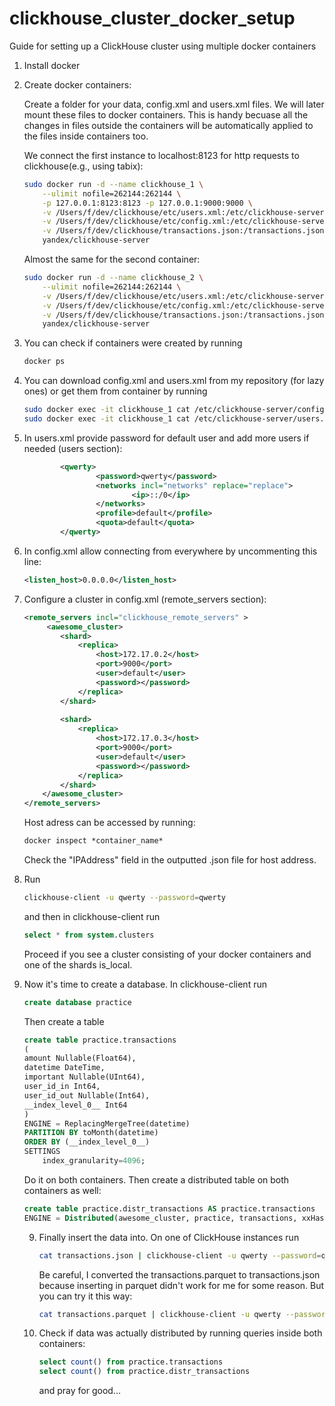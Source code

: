 # clickhouse_cluster_docker_setup

Guide for setting up a ClickHouse cluster using multiple docker containers

1. Install docker

2. Create docker containers:

   Create a folder for your data, config.xml and users.xml files. We will later mount these files to docker containers. This is handy becuase all the changes in files outside the containers will be automatically applied to the files inside containers too.

   We connect the first instance to localhost:8123 for http requests to clickhouse(e.g., using tabix):

   ```bash
   sudo docker run -d --name clickhouse_1 \
       --ulimit nofile=262144:262144 \
       -p 127.0.0.1:8123:8123 -p 127.0.0.1:9000:9000 \
       -v /Users/f/dev/clickhouse/etc/users.xml:/etc/clickhouse-server/users.xml \
       -v /Users/f/dev/clickhouse/etc/config.xml:/etc/clickhouse-server/config.xml \
       -v /Users/f/dev/clickhouse/transactions.json:/transactions.json \
       yandex/clickhouse-server
   ```

   Almost the same for the second container:

   ```bash
   sudo docker run -d --name clickhouse_2 \
       --ulimit nofile=262144:262144 \
       -v /Users/f/dev/clickhouse/etc/users.xml:/etc/clickhouse-server/users.xml \
       -v /Users/f/dev/clickhouse/etc/config.xml:/etc/clickhouse-server/config.xml \
       -v /Users/f/dev/clickhouse/transactions.json:/transactions.json \
       yandex/clickhouse-server
   ```

3. You can check if containers were created by running 

   ```bash
   docker ps
   ```

4. You can download config.xml and users.xml from my repository (for lazy ones) or get them from container by running

   ```bash
   sudo docker exec -it clickhouse_1 cat /etc/clickhouse-server/config.xml > config.xml
   sudo docker exec -it clickhouse_1 cat /etc/clickhouse-server/users.xml > users.xml
   ```

5. In users.xml provide password for default user and add more users if needed (users section):

   ```xml
           <qwerty>
                   <password>qwerty</password>
                   <networks incl="networks" replace="replace">
                           <ip>::/0</ip>
                   </networks>
                   <profile>default</profile>
                   <quota>default</quota>
           </qwerty>
   ```

   

6. In config.xml allow connecting from everywhere by uncommenting this line:

   ```xml
   <listen_host>0.0.0.0</listen_host>
   ```

7. Configure a cluster in config.xml (remote_servers section):

   ```xml
   <remote_servers incl="clickhouse_remote_servers" >
   		<awesome_cluster>
           <shard>
               <replica>
                   <host>172.17.0.2</host>
                   <port>9000</port>
                   <user>default</user>
                   <password></password>
               </replica>
           </shard>
           
           <shard>
               <replica>
                   <host>172.17.0.3</host>
                   <port>9000</port>
                   <user>default</user>
                   <password></password>
               </replica>
           </shard>
       </awesome_cluster>
   </remote_servers>
   ```

   Host adress can be accessed by running:

   ```xml
   docker inspect *container_name*
   ```

   Check the "IPAddress" field in the outputted .json file for host address.

8. Run

   ```bash
   clickhouse-client -u qwerty --password=qwerty
   ```

   and then in clickhouse-client run

   ```sql
   select * from system.clusters
   ```

   Proceed if you see a cluster consisting of your docker containers and one of the shards is_local.

9. Now it's time to create a database. In clickhouse-client run

   ```sql
   create database practice
   ```

   Then create a table

   ```sql
   create table practice.transactions
   (
   amount Nullable(Float64), 
   datetime DateTime,
   important Nullable(UInt64),
   user_id_in Int64,
   user_id_out Nullable(Int64),
   __index_level_0__ Int64
   )
   ENGINE = ReplacingMergeTree(datetime)
   PARTITION BY toMonth(datetime)
   ORDER BY (__index_level_0__)
   SETTINGS
       index_granularity=4096;
   ```

   Do it on both containers. Then create a distributed table on both containers as well:

   ```sql
   create table practice.distr_transactions AS practice.transactions
   ENGINE = Distributed(awesome_cluster, practice, transactions, xxHash64(__index_level_0__))
   ```

   9. Finally insert the data into. On one of ClickHouse instances run

      ```bash
      cat transactions.json | clickhouse-client -u qwerty --password=qwerty --query="INSERT INTO practice.distr_transactions FORMAT JSONEachRow"
      ```

      Be careful, I converted the transactions.parquet to transactions.json because inserting in parquet didn't work for me for some reason. But you can try it this way:

      ```bash
      cat transactions.parquet | clickhouse-client -u qwerty --password=qwerty --query="INSERT INTO practice.distr_transactions FORMAT Parquet"
      ```

   10. Check if data was actually distributed by running queries inside both containers:

       ```sql
       select count() from practice.transactions
       select count() from practice.distr_transactions
       ```

       and pray for good...
